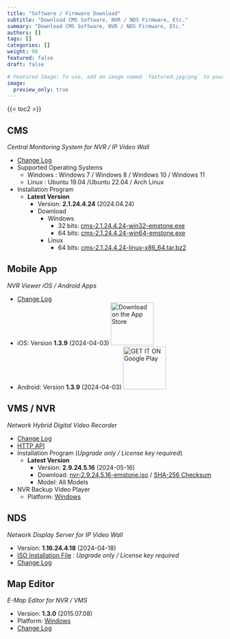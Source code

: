 ```yaml
---
title: "Software / Firmware Download"
subtitle: "Download CMS Software, NVR / NDS Firmware, Etc."
summary: "Download CMS Software, NVR / NDS Firmware, Etc."
authors: []
tags: []
categories: []
weight: 90
featured: false
draft: false

# Featured Image: To use, add an image named `featured.jpg/png` to your page's folder.
image:
  preview_only: true
---
```


{{< toc2 >}}

## CMS

*Central Monitoring System for NVR / IP Video Wall*

- [Change Log](/docs/cms/changelog/cms21.html)
- Supported Operating Systems
  - Windows : Windows 7 / Windows 8 / Windows 10 / Windows 11
  - Linux : Ubuntu 19.04 /Ubuntu 22.04 / Arch Linux
- Installation Program
  - **Latest Version**
    - Version: **2.1.24.4.24** (2024.04.24)
    - Download
      - Windows
        - 32 bits: [cms-2.1.24.4.24-win32-emstone.exe](https://www.emstone.com/data/cms/cms-2.1.24.4.24-win32-emstone.exe)
        - 64 bits: [cms-2.1.24.4.24-win64-emstone.exe](https://www.emstone.com/data/cms/cms-2.1.24.4.24-win64-emstone.exe)
      - Linux
        - 64 bits: [cms-2.1.24.4.24-linux-x86_64.tar.bz2](https://www.emstone.com/data/cms/cms-2.1.24.4.24-linux-x86_64.tar.bz2)

## Mobile App

*NVR Viewer iOS / Android Apps*

- [Change Log](/docs/nvr-viewer/ChangeLog.html)
- iOS: Version **1.3.9** (2024-04-03)
  <a href="https://apps.apple.com/kr/app/linux-nvr-mobile-viewer/id561848768" target="_blank"><img width="100px" src="/img/app-store-badge.png" alt="Download on the App Store" class="d-inline-block py-0 my-2"></a>
- Android: Version **1.3.9** (2024-04-03)
  <a href="https://play.google.com/store/apps/details?id=com.emstone.moview" target="_blank"><img width="100px" src="/img/google-play-badge.png" alt="GET IT ON Google Play" class="d-inline-block py-0 my-2"></a>

## VMS / NVR

*Network Hybrid Digital Video Recorder*

- [Change Log](/docs/dvr/changelog/nvr29.html)
- [HTTP API](/docs/dvr/http/)
- Installation Program (*Upgrade only / License key required*)
  - **Latest Version**
    - Version: **2.9.24.5.16** (2024-05-16)
    - Download: [nvr-2.9.24.5.16-emstone.iso](https://www.emstone.com/data/dvr/nvr-2.9.24.5.16-emstone.iso)
                / [SHA-256 Checksum](https://www.emstone.com/data/dvr/nvr-2.9.24.5.16-emstone.iso-sha256.txt)
    - Model: All Models
- NVR Backup Video Player
  - Platform: [Windows](https://www.emstone.com/data/nvrplay/nvrplay.exe)

## NDS

*Network Display Server for IP Video Wall*

- Version: **1.16.24.4.18** (2024-04-18)
- [ISO Installation File](https://www.emstone.com/data/nds/nds-1.16.24.4.18.iso)
   : *Upgrade only / License key required*
- [Change Log](/docs/nds/ChangeLog.html)

## Map Editor

*E-Map Editor for NVR / VMS*

- Version: **1.3.0** (2015.07.08)
- Platform: [Windows](https://www.emstone.com/data/vms/mapedit/vms-mapedit-1.3.0-win-ia32-20150708.zip)
- [Change Log](https://www.emstone.com/data/https://github.com/nvrsw/mapedit/blob/master/ChangeLog.md)

